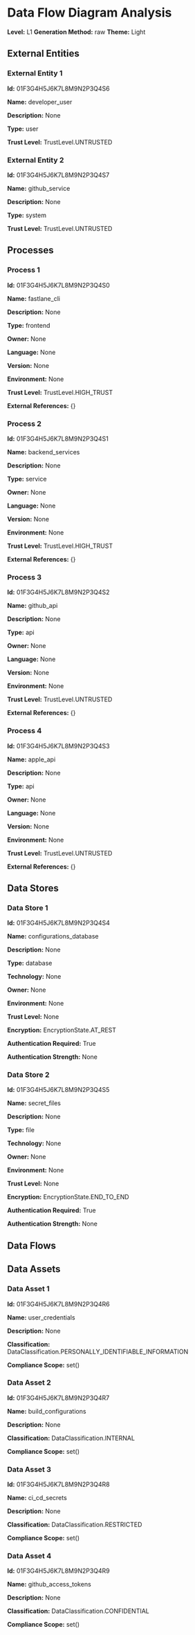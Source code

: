 # Data Flow Diagram Analysis

**Level:** L1
**Generation Method:** raw
**Theme:** Light

## External Entities

### External Entity 1

**Id:** 01F3G4H5J6K7L8M9N2P3Q4S6

**Name:** developer_user

**Description:** None

**Type:** user

**Trust Level:** TrustLevel.UNTRUSTED

### External Entity 2

**Id:** 01F3G4H5J6K7L8M9N2P3Q4S7

**Name:** github_service

**Description:** None

**Type:** system

**Trust Level:** TrustLevel.UNTRUSTED

## Processes

### Process 1

**Id:** 01F3G4H5J6K7L8M9N2P3Q4S0

**Name:** fastlane_cli

**Description:** None

**Type:** frontend

**Owner:** None

**Language:** None

**Version:** None

**Environment:** None

**Trust Level:** TrustLevel.HIGH_TRUST

**External References:** {}

### Process 2

**Id:** 01F3G4H5J6K7L8M9N2P3Q4S1

**Name:** backend_services

**Description:** None

**Type:** service

**Owner:** None

**Language:** None

**Version:** None

**Environment:** None

**Trust Level:** TrustLevel.HIGH_TRUST

**External References:** {}

### Process 3

**Id:** 01F3G4H5J6K7L8M9N2P3Q4S2

**Name:** github_api

**Description:** None

**Type:** api

**Owner:** None

**Language:** None

**Version:** None

**Environment:** None

**Trust Level:** TrustLevel.UNTRUSTED

**External References:** {}

### Process 4

**Id:** 01F3G4H5J6K7L8M9N2P3Q4S3

**Name:** apple_api

**Description:** None

**Type:** api

**Owner:** None

**Language:** None

**Version:** None

**Environment:** None

**Trust Level:** TrustLevel.UNTRUSTED

**External References:** {}

## Data Stores

### Data Store 1

**Id:** 01F3G4H5J6K7L8M9N2P3Q4S4

**Name:** configurations_database

**Description:** None

**Type:** database

**Technology:** None

**Owner:** None

**Environment:** None

**Trust Level:** None

**Encryption:** EncryptionState.AT_REST

**Authentication Required:** True

**Authentication Strength:** None

### Data Store 2

**Id:** 01F3G4H5J6K7L8M9N2P3Q4S5

**Name:** secret_files

**Description:** None

**Type:** file

**Technology:** None

**Owner:** None

**Environment:** None

**Trust Level:** None

**Encryption:** EncryptionState.END_TO_END

**Authentication Required:** True

**Authentication Strength:** None

## Data Flows

## Data Assets

### Data Asset 1

**Id:** 01F3G4H5J6K7L8M9N2P3Q4R6

**Name:** user_credentials

**Description:** None

**Classification:** DataClassification.PERSONALLY_IDENTIFIABLE_INFORMATION

**Compliance Scope:** set()

### Data Asset 2

**Id:** 01F3G4H5J6K7L8M9N2P3Q4R7

**Name:** build_configurations

**Description:** None

**Classification:** DataClassification.INTERNAL

**Compliance Scope:** set()

### Data Asset 3

**Id:** 01F3G4H5J6K7L8M9N2P3Q4R8

**Name:** ci_cd_secrets

**Description:** None

**Classification:** DataClassification.RESTRICTED

**Compliance Scope:** set()

### Data Asset 4

**Id:** 01F3G4H5J6K7L8M9N2P3Q4R9

**Name:** github_access_tokens

**Description:** None

**Classification:** DataClassification.CONFIDENTIAL

**Compliance Scope:** set()

